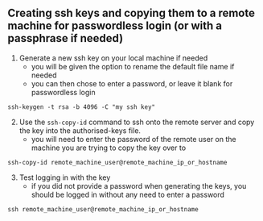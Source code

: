 ## Creating ssh keys and copying them to a remote machine for passwordless login (or with a passphrase if needed)

1. Generate a new ssh key on your local machine if needed
   - you will be given the option to rename the default file name if needed
   - you can then chose to enter a password, or leave it blank for passwordless login

```
ssh-keygen -t rsa -b 4096 -C "my ssh key"
```

2. Use the `ssh-copy-id` command to ssh onto the remote server and copy the key into the authorised-keys file.
   - you will need to enter the password of the remote user on the machine you are trying to copy the key over to

```
ssh-copy-id remote_machine_user@remote_machine_ip_or_hostname
```

3. Test logging in with the key
   - if you did not provide a password when generating the keys, you should be logged in without any need to enter a password

```
ssh remote_machine_user@remote_machine_ip_or_hostname
```
